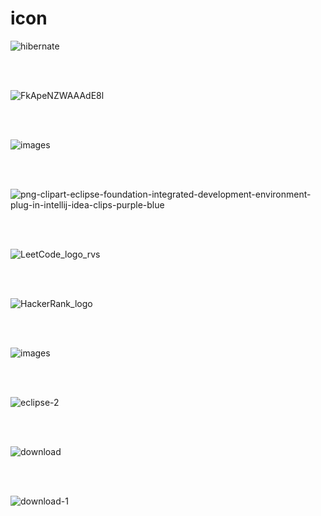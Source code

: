 # icon


![hibernate](https://github.com/KelvinPhu/icon/assets/102346766/f444cbe5-f84b-4bad-8466-5c1180b269d5)

<br>
<br>

![FkApeNZWAAAdE8l](https://github.com/KelvinPhu/icon/assets/102346766/655906b4-2a8d-4fe1-878f-1e36dfb56d07)

<br>
<br>


![images](https://github.com/KelvinPhu/icon/assets/102346766/915c8a7f-3948-4748-8052-48a935358b66)


<br>
<br>

![png-clipart-eclipse-foundation-integrated-development-environment-plug-in-intellij-idea-clips-purple-blue](https://github.com/KelvinPhu/icon/assets/102346766/abe88a64-f7af-4c12-b79a-d6f9497d70df)

<br>
<br>

![LeetCode_logo_rvs](https://github.com/KelvinPhu/icon/assets/102346766/edd0d0fc-680e-4b54-9990-efb3132be9cc)

<br>
<br>

![HackerRank_logo](https://github.com/KelvinPhu/icon/assets/102346766/ffd9d86d-61b9-4546-b88c-ef07c2088afb)

<br>
<br>

![images](https://github.com/KelvinPhu/icon/assets/102346766/4bd3e5c9-7eaa-4b7a-ac3a-09665cf3d0aa)

<br>
<br>

![eclipse-2](https://github.com/KelvinPhu/icon/assets/102346766/05c14057-52f4-405e-9881-572692fe9765)

<br>
<br>

![download](https://github.com/KelvinPhu/icon/assets/102346766/b279d714-8ac3-430c-bfbf-960a949dcab7)

<br>
<br>

![download-1](https://github.com/KelvinPhu/icon/assets/102346766/a2a7b092-b355-4659-a507-b4d009931ae7)
